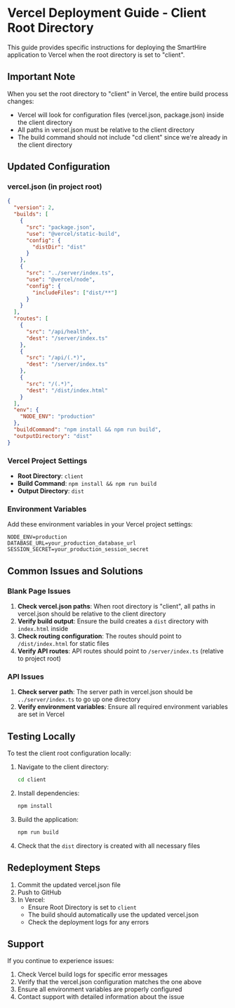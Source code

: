 # Vercel Deployment Guide - Client Root Directory

This guide provides specific instructions for deploying the SmartHire application to Vercel when the root directory is set to "client".

## Important Note

When you set the root directory to "client" in Vercel, the entire build process changes:
- Vercel will look for configuration files (vercel.json, package.json) inside the client directory
- All paths in vercel.json must be relative to the client directory
- The build command should not include "cd client" since we're already in the client directory

## Updated Configuration

### vercel.json (in project root)
```json
{
  "version": 2,
  "builds": [
    {
      "src": "package.json",
      "use": "@vercel/static-build",
      "config": {
        "distDir": "dist"
      }
    },
    {
      "src": "../server/index.ts",
      "use": "@vercel/node",
      "config": {
        "includeFiles": ["dist/**"]
      }
    }
  ],
  "routes": [
    {
      "src": "/api/health",
      "dest": "/server/index.ts"
    },
    {
      "src": "/api/(.*)",
      "dest": "/server/index.ts"
    },
    {
      "src": "/(.*)",
      "dest": "/dist/index.html"
    }
  ],
  "env": {
    "NODE_ENV": "production"
  },
  "buildCommand": "npm install && npm run build",
  "outputDirectory": "dist"
}
```

### Vercel Project Settings
- **Root Directory**: `client`
- **Build Command**: `npm install && npm run build`
- **Output Directory**: `dist`

### Environment Variables
Add these environment variables in your Vercel project settings:
```
NODE_ENV=production
DATABASE_URL=your_production_database_url
SESSION_SECRET=your_production_session_secret
```

## Common Issues and Solutions

### Blank Page Issues
1. **Check vercel.json paths**: When root directory is "client", all paths in vercel.json should be relative to the client directory
2. **Verify build output**: Ensure the build creates a `dist` directory with `index.html` inside
3. **Check routing configuration**: The routes should point to `/dist/index.html` for static files
4. **Verify API routes**: API routes should point to `/server/index.ts` (relative to project root)

### API Issues
1. **Check server path**: The server path in vercel.json should be `../server/index.ts` to go up one directory
2. **Verify environment variables**: Ensure all required environment variables are set in Vercel

## Testing Locally

To test the client root configuration locally:

1. Navigate to the client directory:
   ```bash
   cd client
   ```

2. Install dependencies:
   ```bash
   npm install
   ```

3. Build the application:
   ```bash
   npm run build
   ```

4. Check that the `dist` directory is created with all necessary files

## Redeployment Steps

1. Commit the updated vercel.json file
2. Push to GitHub
3. In Vercel:
   - Ensure Root Directory is set to `client`
   - The build should automatically use the updated vercel.json
   - Check the deployment logs for any errors

## Support

If you continue to experience issues:
1. Check Vercel build logs for specific error messages
2. Verify that the vercel.json configuration matches the one above
3. Ensure all environment variables are properly configured
4. Contact support with detailed information about the issue